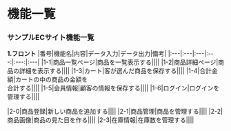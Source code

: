 # 機能一覧
### サンプルECサイト機能一覧
**1.フロント**
|番号|機能名|内容|データ入力|データ出力|備考|
|:---|:---|:---|:---:|:---:|:---|
|1-1|商品一覧ページ|商品を一覧表示する||||
|1-2|商品詳細ページ|商品の詳細を表示する||||
|1-3|カート|客が選んだ商品を保存する||||
|1-4|合計金額|カートの中の商品の金額を<br>合計する||||
|1-5|会員情報|顧客の情報を保存する||||
|1-6|ログイン|ログインを管理する||||

|2-0|商品登録|新しい商品を追加する||||
|2-1|商品管理|商品を管理する||||
|2-2|商品画像|商品の見た目を作る||||
|2-3|在庫情報|在庫数を管理する||||
